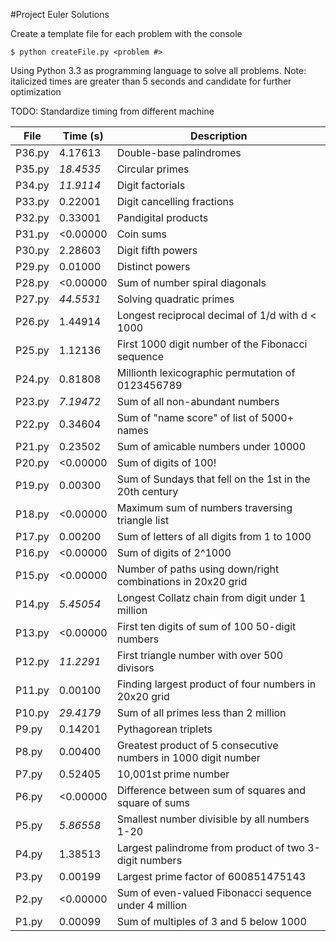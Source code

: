 #Project Euler Solutions

Create a template file for each problem with the console
```
$ python createFile.py <problem #>
```
Using Python 3.3 as programming language to solve all problems.
Note: italicized times are greater than 5 seconds and candidate for further optimization

TODO: Standardize timing from different machine

| File    | Time (s)  | Description                                                   |
| ------- | --------- | ------------------------------------------------------------- |
| P36.py  |  4.17613  | Double-base palindromes                                       |
| P35.py  | _18.4535_ | Circular primes                                               |
| P34.py  | _11.9114_ | Digit factorials                                              |
| P33.py  |  0.22001  | Digit cancelling fractions                                    |
| P32.py  |  0.33001  | Pandigital products                                           |
| P31.py  | <0.00000  | Coin sums                                                     |
| P30.py  |  2.28603  | Digit fifth powers                                            |
| P29.py  |  0.01000  | Distinct powers                                               |
| P28.py  | <0.00000  | Sum of number spiral diagonals                                |
| P27.py  | _44.5531_ | Solving quadratic primes                                      |
| P26.py  |  1.44914  | Longest reciprocal decimal of 1/d with d < 1000               | 
| P25.py  |  1.12136  | First 1000 digit number of the Fibonacci sequence             | 
| P24.py  |  0.81808  | Millionth lexicographic permutation of 0123456789             | 
| P23.py  | _7.19472_ | Sum of all non-abundant numbers                               | 
| P22.py  |  0.34604  | Sum of "name score" of list of 5000+ names                    | 
| P21.py  |  0.23502  | Sum of amicable numbers under 10000                           | 
| P20.py  | <0.00000  | Sum of digits of 100!                                         | 
| P19.py  |  0.00300  | Sum of Sundays that fell on the 1st in the 20th century       | 
| P18.py  | <0.00000  | Maximum sum of numbers traversing triangle list               | 
| P17.py  |  0.00200  | Sum of letters of all digits from 1 to 1000                   | 
| P16.py  | <0.00000  | Sum of digits of 2^1000                                       | 
| P15.py  | <0.00000  | Number of paths using down/right combinations in 20x20 grid   | 
| P14.py  | _5.45054_ | Longest Collatz chain from digit under 1 million              | 
| P13.py  | <0.00000  | First ten digits of sum of 100 50-digit numbers               | 
| P12.py  | _11.2291_ | First triangle number with over 500 divisors                  | 
| P11.py  |  0.00100  | Finding largest product of four numbers in 20x20 grid         | 
| P10.py  | _29.4179_ | Sum of all primes less than 2 million                         | 
| P9.py   |  0.14201  | Pythagorean triplets                                          | 
| P8.py   |  0.00400  | Greatest product of 5 consecutive numbers in 1000 digit number|
| P7.py   |  0.52405  | 10,001st prime number                                         |
| P6.py   | <0.00000  | Difference between sum of squares and square of sums          |
| P5.py   | _5.86558_ | Smallest number divisible by all numbers 1-20                 |
| P4.py   |  1.38513  | Largest palindrome from product of two 3-digit numbers        |
| P3.py   |  0.00199  | Largest prime factor of 600851475143                          |
| P2.py   | <0.00000  | Sum of even-valued Fibonacci sequence under 4 million         |
| P1.py   |  0.00099  | Sum of multiples of 3 and 5 below 1000                        |

